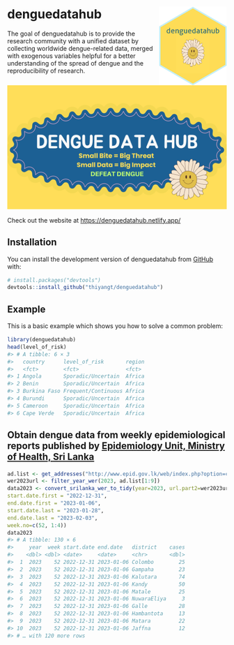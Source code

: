
<!-- README.md is generated from README.Rmd. Please edit that file -->

# denguedatahub <img src="hexsticker/logo.png" align="right" height="180"/>

<!-- badges: start -->
<!-- badges: end -->

The goal of denguedatahub is to provide the research community with a
unified dataset by collecting worldwide dengue-related data, merged with
exogenous variables helpful for a better understanding of the spread of
dengue and the reproducibility of research.

![](hexsticker/profile.png)

Check out the website at <https://denguedatahub.netlify.app/>

## Installation

You can install the development version of denguedatahub from
[GitHub](https://github.com/) with:

``` r
# install.packages("devtools")
devtools::install_github("thiyangt/denguedatahub")
```

## Example

This is a basic example which shows you how to solve a common problem:

``` r
library(denguedatahub)
head(level_of_risk)
#> # A tibble: 6 × 3
#>   country      level_of_risk       region
#>   <fct>        <fct>               <fct> 
#> 1 Angola       Sporadic/Uncertain  Africa
#> 2 Benin        Sporadic/Uncertain  Africa
#> 3 Burkina Faso Frequent/Continuous Africa
#> 4 Burundi      Sporadic/Uncertain  Africa
#> 5 Cameroon     Sporadic/Uncertain  Africa
#> 6 Cape Verde   Sporadic/Uncertain  Africa
```

## Obtain dengue data from weekly epidemiological reports published by [Epidemiology Unit, Ministry of Health, Sri Lanka](https://www.epid.gov.lk/web/index.php?option=com_content&view=article&id=148&Itemid=449&lang=en)

``` r
ad.list <- get_addresses("http://www.epid.gov.lk/web/index.php?option=com_content&view=article&id=148&Itemid=449&lang=en")
wer2023url <- filter_year_wer(2023, ad.list[1:9])
data2023 <- convert_srilanka_wer_to_tidy(year=2023, url.part2=wer2023url, 
start.date.first = "2022-12-31",
end.date.first = "2023-01-06",
start.date.last = "2023-01-28", 
end.date.last = "2023-02-03",
week.no=c(52, 1:4))
data2023
#> # A tibble: 130 × 6
#>     year  week start.date end.date   district    cases
#>    <dbl> <dbl> <date>     <date>     <chr>       <dbl>
#>  1  2023    52 2022-12-31 2023-01-06 Colombo        25
#>  2  2023    52 2022-12-31 2023-01-06 Gampaha        23
#>  3  2023    52 2022-12-31 2023-01-06 Kalutara       74
#>  4  2023    52 2022-12-31 2023-01-06 Kandy          50
#>  5  2023    52 2022-12-31 2023-01-06 Matale         25
#>  6  2023    52 2022-12-31 2023-01-06 NuwaraEliya     3
#>  7  2023    52 2022-12-31 2023-01-06 Galle          28
#>  8  2023    52 2022-12-31 2023-01-06 Hambantota     13
#>  9  2023    52 2022-12-31 2023-01-06 Matara         22
#> 10  2023    52 2022-12-31 2023-01-06 Jaffna         12
#> # … with 120 more rows
```

